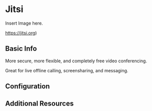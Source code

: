 # Jitsi

Insert Image here.

https://jitsi.org)

## Basic Info

More secure, more flexible, and completely free video conferencing.

Great for live offline calling, screensharing, and messaging.


## Configuration



## Additional Resources



